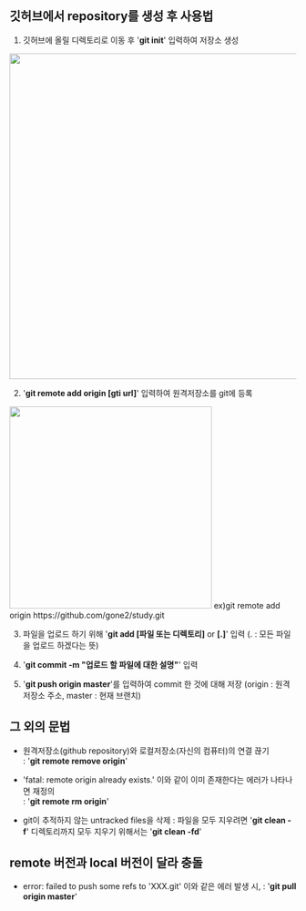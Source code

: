 ## 깃허브에서 repository를 생성 후 사용법
1. 깃허브에 올릴 디렉토리로 이동 후 '__git init__' 입력하여 저장소 생성
<img width="572" src="https://user-images.githubusercontent.com/32122584/102684618-8226d580-421d-11eb-9774-53a229359506.png">

2. '__git remote add origin [gti url]__' 입력하여 원격저장소를 git에 등록
<img width="355" src="https://user-images.githubusercontent.com/32122584/102684682-404a5f00-421e-11eb-8ed5-e8f19c500eb2.png">
    ex)git remote add origin https://github.com/gone2/study.git

3. 파일을 업로드 하기 위해 '__git add [파일 또는 디렉토리]__ or __[.]__' 입력 (. : 모든 파일을 업로드 하겠다는 뜻)

4. '__git commit -m "업로드 할 파일에 대한 설명"__' 입력

5. '__git push origin master__'를 입력하여 commit 한 것에 대해 저장 (origin : 원격 저장소 주소, master : 현재 브랜치)

## 그 외의 문법
* 원격저장소(github repository)와 로컬저장소(자신의 컴퓨터)의 연결 끊기   
    : '__git remote remove origin__'
    
* 'fatal: remote origin already exists.' 이와 같이 이미 존재한다는 에러가 나타나면 재정의   
    : '__git remote rm origin__'

* git이 추적하지 않는 untracked files을 삭제
    : 파일을 모두 지우려면 '__git clean -f__'
      디렉토리까지 모두 지우기 위해서는 '__git clean -fd__'
      
## remote 버전과 local 버전이 달라 충돌
* error: failed to push some refs to 'XXX.git' 이와 같은 에러 발생 시,
    : '__git pull origin master__'
